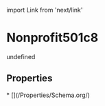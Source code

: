 import Link from 'next/link'
# Nonprofit501c8

undefined

## Properties

<Grid>
* [](/Properties/Schema.org/)

</Grid>


